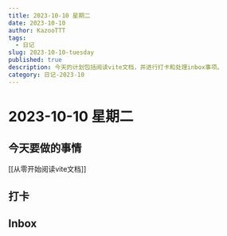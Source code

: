 ```yaml
---
title: 2023-10-10 星期二
date: 2023-10-10
author: KazooTTT
tags:
  - 日记
slug: 2023-10-10-tuesday
published: true
description: 今天的计划包括阅读vite文档，并进行打卡和处理inbox事项。
category: 日记-2023-10
---
```


# 2023-10-10 星期二

<!-- start of weread -->
<!-- end of weread -->

## 今天要做的事情

[[从零开始阅读vite文档]]

## 打卡

## Inbox
